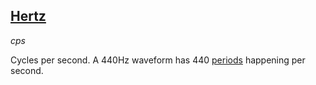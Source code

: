 ## [Hertz](#hertz)
*cps*

Cycles per second. A 440Hz waveform has 440 [periods](#periods) happening per second.